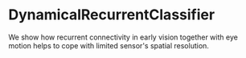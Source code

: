# DynamicalRecurrentClassifier
We show how recurrent connectivity in early vision together with eye motion helps to cope with limited sensor's spatial resolution.
